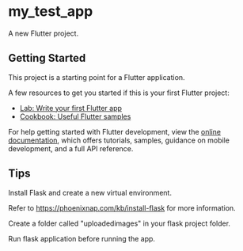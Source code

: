 # my_test_app

A new Flutter project.

## Getting Started

This project is a starting point for a Flutter application.

A few resources to get you started if this is your first Flutter project:

- [Lab: Write your first Flutter app](https://docs.flutter.dev/get-started/codelab)
- [Cookbook: Useful Flutter samples](https://docs.flutter.dev/cookbook)

For help getting started with Flutter development, view the
[online documentation](https://docs.flutter.dev/), which offers tutorials,
samples, guidance on mobile development, and a full API reference.

## Tips

Install Flask and create a new virtual environment.

Refer to https://phoenixnap.com/kb/install-flask for more information.

Create a folder called "uploadedimages" in your flask project folder.

Run flask application before running the app.

